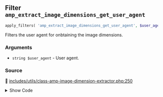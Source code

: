 ## Filter `amp_extract_image_dimensions_get_user_agent`

```php
apply_filters( 'amp_extract_image_dimensions_get_user_agent', $user_agent );
```

Filters the user agent for onbtaining the image dimensions.

### Arguments

* `string $user_agent` - User agent.

### Source

:link: [includes/utils/class-amp-image-dimension-extractor.php:250](/includes/utils/class-amp-image-dimension-extractor.php#L250)

<details>
<summary>Show Code</summary>

```php
$client->setUserAgent( apply_filters( 'amp_extract_image_dimensions_get_user_agent', self::get_default_user_agent() ) );
```

</details>
